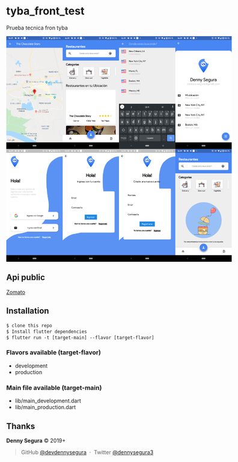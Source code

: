 # tyba_front_test

Prueba tecnica fron tyba

<div style="display:flex;flex-direction:row;justify-content: space-between">
    <img src="screenshots/flutter_01.png" alt="screen_01" height="300" />
    <img src="screenshots/flutter_02.png" alt="screen_02" height="300" />
    <img src="screenshots/flutter_03.png" alt="screen_03" height="300" />
    <img src="screenshots/flutter_04.png" alt="screen_04" height="300" />
</div>

<div style="display:flex;flex-direction:row;justify-content: space-between">
    <img src="screenshots/flutter_05.png" alt="screen_02" height="300" />
    <img src="screenshots/flutter_06.png" alt="screen_03" height="300" />
    <img src="screenshots/flutter_07.png" alt="screen_04" height="300" />
    <img src="screenshots/flutter_08.png" alt="screen_01" height="300" />
</div>

## Api public

[Zomato](https://developers.zomato.com/documentation?lang=es_cl#!/restaurant/search)
  

## Installation

    $ clone this repo
    $ Install flutter dependencies
    $ flutter run -t [target-main] --flavor [target-flavor]

### Flavors available (target-flavor)

 - development
 - production

### Main file available (target-main)

 - lib/main_development.dart
 - lib/main_production.dart

Thanks
------

**Denny Segura** © 2019+<br>

> GitHub [@devdennysegura](https://github.com/devdennysegura) &nbsp;&middot;&nbsp;
> Twitter [@dennysegura3](https://twitter.com/dennysegura3)